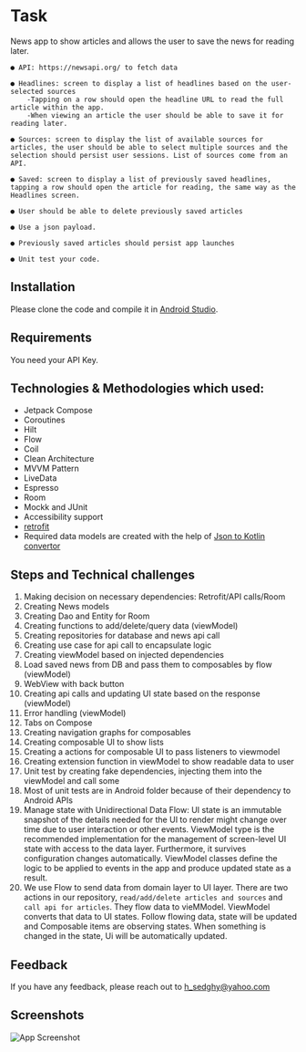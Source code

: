 # Task

News app to show articles and allows the user to save the news for reading later.

    ● API: https://newsapi.org/ to fetch data

    ● Headlines: screen to display a list of headlines based on the user-selected sources
        -Tapping on a row should open the headline URL to read the full article within the app.
        -When viewing an article the user should be able to save it for reading later.

    ● Sources: screen to display the list of available sources for articles, the user should be able to select multiple sources and the selection should persist user sessions. List of sources come from an API.

    ● Saved: screen to display a list of previously saved headlines, tapping a row should open the article for reading, the same way as the Headlines screen.

    ● User should be able to delete previously saved articles

    ● Use a json payload.

    ● Previously saved articles should persist app launches

    ● Unit test your code.

## Installation

Please clone the code and compile it in [Android Studio](https://developer.android.com/studio).

## Requirements

You need your API Key.

## Technologies & Methodologies which used:

- Jetpack Compose
- Coroutines
- Hilt
- Flow
- Coil
- Clean Architecture
- MVVM Pattern
- LiveData
- Espresso
- Room
- Mockk and JUnit
- Accessibility support
- [retrofit](https://square.github.io/retrofit/)
- Required data models are created with the help of [Json to Kotlin convertor](https://json2kt.com/)

## Steps and Technical challenges

1. Making decision on necessary dependencies: Retrofit/API calls/Room
2. Creating News models
3. Creating Dao and Entity for Room
4. Creating functions to add/delete/query data (viewModel)
5. Creating repositories for database and news api call
6. Creating use case for api call to encapsulate logic
7. Creating viewModel based on injected dependencies
8. Load saved news from DB and pass them to composables by flow (viewModel)
9. WebView with back button
10. Creating api calls and updating UI state based on the response (viewModel)
11. Error handling (viewModel)
12. Tabs on Compose
13. Creating navigation graphs for composables
14. Creating composable UI to show lists
15. Creating a actions for composable UI to pass listeners to viewmodel
16. Creating extension function in viewModel to show readable data to user
17. Unit test by creating fake dependencies, injecting them into the viewModel and call some
18. Most of unit tests are in Android folder because of their dependency to Android APIs
19. Manage state with Unidirectional Data Flow: UI state is an immutable snapshot of the details needed for the UI to render might change over time due to user interaction or other events. ViewModel type is the recommended implementation for the management of screen-level UI state with access to the data layer. Furthermore, it survives configuration changes automatically. ViewModel classes define the logic to be applied to events in the app and produce updated state as a result.
20. We use Flow to send data from domain layer to UI layer. There are two actions in our
    repository, `read/add/delete articles and sources` and `call api for articles`. They flow data to vieMModel. ViewModel converts that data to UI states. Follow flowing data, state will be updated and Composable items are observing states. When something is changed in the state, Ui will be automatically updated.


## Feedback

If you have any feedback, please reach out to h_sedghy@yahoo.com


## Screenshots

![App Screenshot](https://via.placeholder.com/468x300?text=App+Screenshot+Here)


